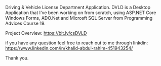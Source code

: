 Driving & Vehicle License Department Application.
DVLD is a Desktop Application that I've been working on from scratch, using ASP.NET Core Windows Forms,
ADO.Net and Microsft SQL Server from Programming Advices Course 19.


Project Overview:
https://bit.ly/csDVLD

if you have any question feel free to reach out to me through linkdin:
https://www.linkedin.com/in/khalid-abdul-rahim-451943254/

Thank you.
